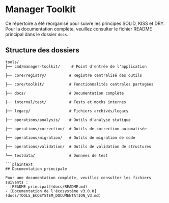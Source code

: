 # Manager Toolkit

Ce répertoire a été réorganisé pour suivre les principes SOLID, KISS et DRY. Pour la documentation complète, veuillez consulter le fichier README principal dans le dossier `docs`.

## Structure des dossiers

```plaintext
tools/
├── cmd/manager-toolkit/     # Point d'entrée de l'application

├── core/registry/          # Registre centralisé des outils

├── core/toolkit/           # Fonctionnalités centrales partagées  

├── docs/                   # Documentation complète

├── internal/test/          # Tests et mocks internes

├── legacy/                 # Fichiers archivés/legacy

├── operations/analysis/    # Outils d'analyse statique

├── operations/correction/  # Outils de correction automatisée

├── operations/migration/   # Outils de migration de code

├── operations/validation/  # Outils de validation de structures

└── testdata/               # Données de test

```plaintext
## Documentation principale

Pour une documentation complète, veuillez consulter les fichiers suivants :
- [README principal](docs/README.md)
- [Documentation de l'écosystème v3.0.0](docs/TOOLS_ECOSYSTEM_DOCUMENTATION_V3.md)
